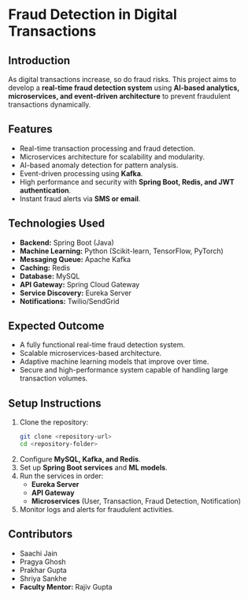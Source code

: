 # Fraud Detection in Digital Transactions

## Introduction
As digital transactions increase, so do fraud risks. This project aims to develop a **real-time fraud detection system** using **AI-based analytics, microservices, and event-driven architecture** to prevent fraudulent transactions dynamically.

## Features
- Real-time transaction processing and fraud detection.
- Microservices architecture for scalability and modularity.
- AI-based anomaly detection for pattern analysis.
- Event-driven processing using **Kafka**.
- High performance and security with **Spring Boot, Redis, and JWT authentication**.
- Instant fraud alerts via **SMS or email**.

## Technologies Used
- **Backend:** Spring Boot (Java)
- **Machine Learning:** Python (Scikit-learn, TensorFlow, PyTorch)
- **Messaging Queue:** Apache Kafka
- **Caching:** Redis
- **Database:** MySQL
- **API Gateway:** Spring Cloud Gateway
- **Service Discovery:** Eureka Server
- **Notifications:** Twilio/SendGrid

## Expected Outcome
- A fully functional real-time fraud detection system.
- Scalable microservices-based architecture.
- Adaptive machine learning models that improve over time.
- Secure and high-performance system capable of handling large transaction volumes.

## Setup Instructions
1. Clone the repository:
   ```sh
   git clone <repository-url>
   cd <repository-folder>
   ```
2. Configure **MySQL, Kafka, and Redis**.
3. Set up **Spring Boot services** and **ML models**.
4. Run the services in order:
   - **Eureka Server**
   - **API Gateway**
   - **Microservices** (User, Transaction, Fraud Detection, Notification)
5. Monitor logs and alerts for fraudulent activities.

## Contributors
- Saachi Jain
- Pragya Ghosh
- Prakhar Gupta
- Shriya Sankhe
- **Faculty Mentor:** Rajiv Gupta
